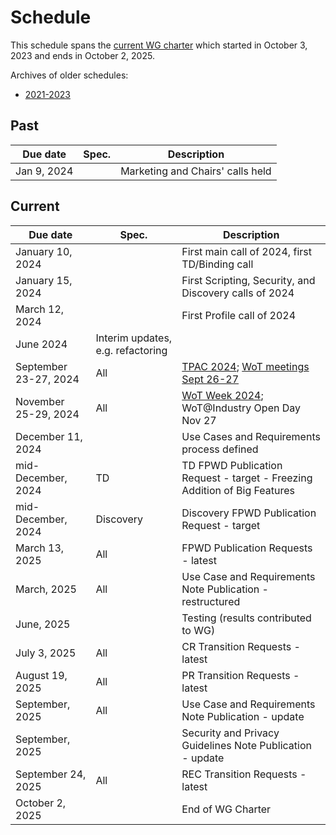 # Schedule
This schedule spans the [current WG charter](https://www.w3.org/2023/10/wot-wg-2023.html) which started in October 3, 2023 and ends in October 2, 2025.

Archives of older schedules:
* [2021-2023](schedule_2023.md)

## Past
| Due date | Spec. | Description |
| --- | --- | --- |
| Jan 9, 2024 |   | Marketing and Chairs' calls held |

## Current
| Due date | Spec. | Description |
| --- | --- | --- |
| January 10, 2024 |   | First main call of 2024, first TD/Binding call |
| January 15, 2024 |   | First Scripting, Security, and Discovery calls of 2024 |
| March 12, 2024 |  | First Profile call of 2024 |
| June 2024 | Interim updates, e.g. refactoring |
| September 23-27, 2024 | All | [TPAC 2024](https://www.w3.org/2024/09/TPAC/); [WoT meetings Sept 26-27](https://www.w3.org/WoT/IG/wiki/Wiki_for_F2F_2024_planning) |
| November 25-29, 2024 | All | [WoT Week 2024](https://www.w3.org/WoT/IG/wiki/Wiki_for_WoT_Week_2024_planning); WoT@Industry Open Day Nov 27 |
| December 11, 2024 | | Use Cases and Requirements process defined |
| mid-December, 2024 | TD | TD FPWD Publication Request - target - Freezing Addition of Big Features|
| mid-December, 2024 | Discovery | Discovery FPWD Publication Request - target |
| March 13, 2025 | All | FPWD Publication Requests - latest |
| March, 2025 | All | Use Case and Requirements Note Publication - restructured |
| June, 2025 | | Testing (results contributed to WG) |
| July 3, 2025 | All | CR Transition Requests - latest |
| August 19, 2025 | All | PR Transition Requests - latest |
| September, 2025 | All | Use Case and Requirements Note Publication - update |
| September, 2025 | | Security and Privacy Guidelines Note Publication - update |
| September 24, 2025 | All | REC Transition Requests - latest |
| October 2, 2025 |   | End of WG Charter |

